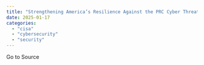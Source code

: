 ```yaml
---
title: "Strengthening America’s Resilience Against the PRC Cyber Threats"
date: 2025-01-17
categories: 
  - "cisa"
  - "cybersecurity"
  - "security"
---
```


Go to Source
